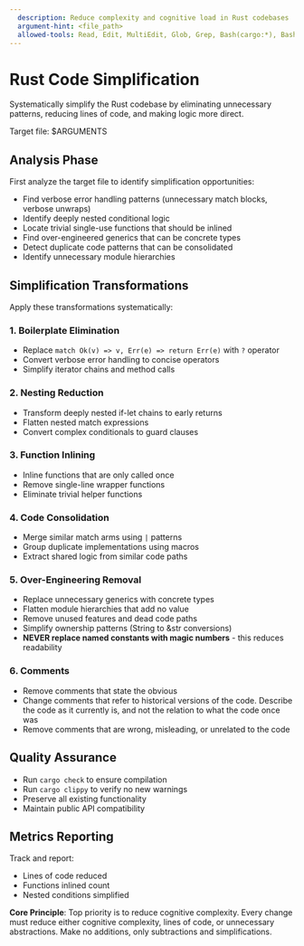```yaml
---
  description: Reduce complexity and cognitive load in Rust codebases
  argument-hint: <file_path>
  allowed-tools: Read, Edit, MultiEdit, Glob, Grep, Bash(cargo:*), Bash(rustfmt:*), Bash(clippy:*)
---
```


# Rust Code Simplification

Systematically simplify the Rust codebase by eliminating unnecessary patterns, reducing lines of code, and making logic more direct.

Target file: $ARGUMENTS

## Analysis Phase
First analyze the target file to identify simplification opportunities:
- Find verbose error handling patterns (unnecessary match blocks, verbose unwraps)
- Identify deeply nested conditional logic
- Locate trivial single-use functions that should be inlined
- Find over-engineered generics that can be concrete types
- Detect duplicate code patterns that can be consolidated
- Identify unnecessary module hierarchies

## Simplification Transformations

Apply these transformations systematically:

### 1. Boilerplate Elimination
- Replace `match Ok(v) => v, Err(e) => return Err(e)` with `?` operator
- Convert verbose error handling to concise operators
- Simplify iterator chains and method calls

### 2. Nesting Reduction  
- Transform deeply nested if-let chains to early returns
- Flatten nested match expressions
- Convert complex conditionals to guard clauses

### 3. Function Inlining
- Inline functions that are only called once
- Remove single-line wrapper functions
- Eliminate trivial helper functions

### 4. Code Consolidation
  - Merge similar match arms using `|` patterns
  - Group duplicate implementations using macros
  - Extract shared logic from similar code paths

### 5. Over-Engineering Removal
- Replace unnecessary generics with concrete types
- Flatten module hierarchies that add no value
- Remove unused features and dead code paths
- Simplify ownership patterns (String to &str conversions)
- **NEVER replace named constants with magic numbers** - this reduces readability

### 6. Comments
- Remove comments that state the obvious
- Change comments that refer to historical versions of the code. Describe the code as it currently is, and not the relation to what the code once was
- Remove comments that are wrong, misleading, or unrelated to the code

## Quality Assurance
- Run `cargo check` to ensure compilation
- Run `cargo clippy` to verify no new warnings
- Preserve all existing functionality
- Maintain public API compatibility

## Metrics Reporting
Track and report:
- Lines of code reduced
- Functions inlined count
- Nested conditions simplified

**Core Principle**: Top priority is to reduce cognitive complexity. Every change must reduce either cognitive complexity, lines of code, or unnecessary abstractions. Make no additions, only subtractions and simplifications.

